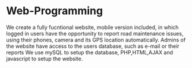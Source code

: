 # Web-Programming
We create a fully fucntional website, mobile version included, in which logged in users have the opportunity to report road maintenance issues, using their phones, camera and its GPS location automatically. Admins of the website have access to the users database, such as e-mail or their reports
We use mySQL to setup the database, PHP,HTML,AJAX and javascript to setup the website.
